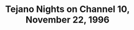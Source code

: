 ---
layout: manifest
title: Tejano Nights on Channel 10, November 22, 1996
manifest_name: tejano-nights-on-channel-10-november-22-1996

---